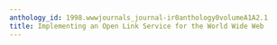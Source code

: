 ```yaml
---
anthology_id: 1998.wwwjournals_journal-ir0anthology0volumeA1A2.1
title: Implementing an Open Link Service for the World Wide Web
---
```

